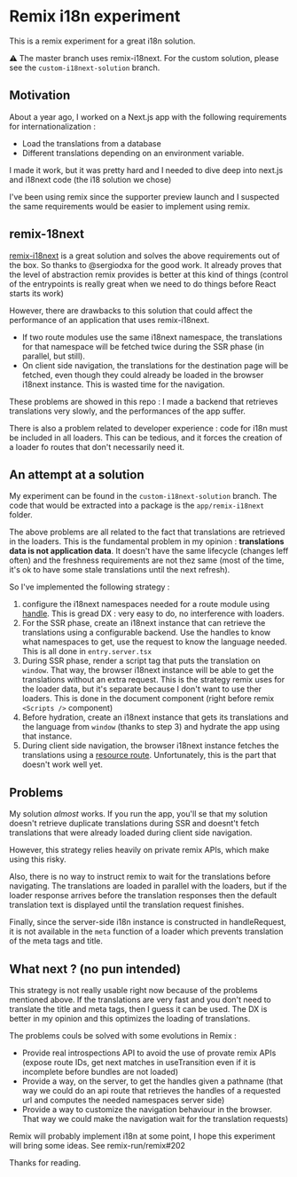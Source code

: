 # Remix i18n experiment

This is a remix experiment for a great i18n solution.

⚠️ The master branch uses remix-i18next. For the custom solution, please see the `custom-i18next-solution` branch.

## Motivation

About a year ago, I worked on a Next.js app with the following requirements for internationalization :

- Load the translations from a database
- Different translations depending on an environment variable.

I made it work, but it was pretty hard and I needed to dive deep into next.js and i18next code (the i18 solution we chose)

I've been using remix since the supporter preview launch and I suspected the same requirements would be easier to implement using remix.

## remix-18next

[remix-i18next](https://github.com/sergiodxa/remix-i18next) is a great solution and solves the above requirements out of the box. So thanks to @sergiodxa for the good work. It already proves that the level of abstraction remix provides is better at this kind of things (control of the entrypoints is really great when we need to do things before React starts its work)

However, there are drawbacks to this solution that could affect the performance of an application that uses remix-i18next.

- If two route modules use the same i18next namespace, the translations for that namespace will be fetched twice during the SSR phase (in parallel, but still).
- On client side navigation, the translations for the destination page will be fetched, even though they could already be loaded in the browser i18next instance. This is wasted time for the navigation.

These problems are showed in this repo : I made a backend that retrieves translations very slowly, and the performances of the app suffer.

There is also a problem related to developer experience : code for i18n must be included in all loaders. This can be tedious, and it forces the creation of a loader fo routes that don't necessarily need it.

## An attempt at a solution

My experiment can be found in the `custom-i18next-solution` branch. The code that would be extracted into a package is the `app/remix-i18next` folder.

The above problems are all related to the fact that translations are retrieved in the loaders. This is the fundamental problem in my opinion : **translations data is not application data**. It doesn't have the same lifecycle (changes leff often) and the freshness requirements are not thez same (most of the time, it's ok to have some stale translations until the next refresh).

So I've implemented the following strategy :

1. configure the i18next namespaces needed for a route module using [handle](https://remix.run/docs/en/v1/api/conventions#handle). This is gread DX : very easy to do, no interference with loaders.
2. For the SSR phase, create an i18next instance that can retrieve the translations using a configurable backend. Use the handles to know what namespaces to get, use the request to know the language needed. This is all done in `entry.server.tsx`
3. During SSR phase, render a script tag that puts the translation on `window`. That way, the browser i18next instance will be able to get the translations without an extra request. This is the strategy remix uses for the loader data, but it's separate because I don't want to use ther loaders. This is done in the document component (right before remix `<Scripts />` component)
4. Before hydration, create an i18next instance that gets its translations and the language from `window` (thanks to step 3) and hydrate the app using that instance.
5. During client side navigation, the browser i18next instance fetches the translations using a [resource route](https://remix.run/docs/en/v1/guides/resource-routes). Unfortunately, this is the part that doesn't work well yet.

## Problems

My solution *almost* works. If you run the app, you'll se that my solution doesn't retrieve duplicate translations during SSR and doesnt't fetch translations that were already loaded during client side navigation.

However, this strategy relies heavily on private remix APIs, which make using this risky.

Also, there is no way to instruct remix to wait for the translations before navigating. The translations are loaded in parallel with the loaders, but if the loader response arrives before the translation responses then the default translation text is displayed until the translation request finishes.

Finally, since the server-side i18n instance is constructed in handleRequest, it is not available in the `meta` function of a loader which prevents translation of the meta tags and title.

## What next ? (no pun intended)

This strategy is not really usable right now because of the problems mentioned above. If the translations are very fast and you don't need to translate the title and meta tags, then I guess it can be used. The DX is better in my opinion and this optimizes the loading of translations.

The problems couls be solved with some evolutions in Remix :

- Provide real introspections API to avoid the use of provate remix APIs (expose route IDs, get next matches in useTransition even if it is incomplete before bundles are not loaded)
- Provide a way, on the server, to get the handles given a pathname (that way we could do an api route that retrieves the handles of a requested url and computes the needed namespaces server side)
- Provide a way to customize the navigation behaviour in the browser. That way we could make the navigation wait for the translation requests)

Remix will probably implement i18n at some point, I hope this experiment will bring some ideas. See remix-run/remix#202

Thanks for reading.
